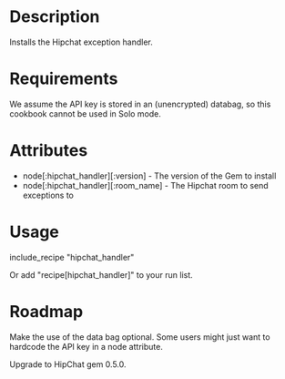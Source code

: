Description
===========

Installs the Hipchat exception handler.

Requirements
============

We assume the API key is stored in an (unencrypted) databag, so this
cookbook cannot be used in Solo mode.

Attributes
==========

* node[:hipchat_handler][:version] - The version of the Gem to install
* node[:hipchat_handler][:room_name] - The Hipchat room to send exceptions to

Usage
=====

include_recipe "hipchat_handler"

Or add "recipe[hipchat_handler]" to your run list.

Roadmap
=======

Make the use of the data bag optional. Some users might just want to hardcode
the API key in a node attribute.

Upgrade to HipChat gem 0.5.0.
